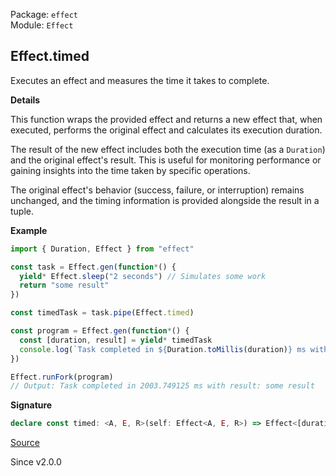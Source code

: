 Package: `effect`<br />
Module: `Effect`<br />

## Effect.timed

Executes an effect and measures the time it takes to complete.

**Details**

This function wraps the provided effect and returns a new effect that, when
executed, performs the original effect and calculates its execution duration.

The result of the new effect includes both the execution time (as a
`Duration`) and the original effect's result. This is useful for monitoring
performance or gaining insights into the time taken by specific operations.

The original effect's behavior (success, failure, or interruption) remains
unchanged, and the timing information is provided alongside the result in a
tuple.

**Example**

```ts
import { Duration, Effect } from "effect"

const task = Effect.gen(function*() {
  yield* Effect.sleep("2 seconds") // Simulates some work
  return "some result"
})

const timedTask = task.pipe(Effect.timed)

const program = Effect.gen(function*() {
  const [duration, result] = yield* timedTask
  console.log(`Task completed in ${Duration.toMillis(duration)} ms with result: ${result}`)
})

Effect.runFork(program)
// Output: Task completed in 2003.749125 ms with result: some result
```

**Signature**

```ts
declare const timed: <A, E, R>(self: Effect<A, E, R>) => Effect<[duration: Duration.Duration, result: A], E, R>
```

[Source](https://github.com/Effect-TS/effect/tree/main/packages/effect/src/Effect.ts#L6915)

Since v2.0.0